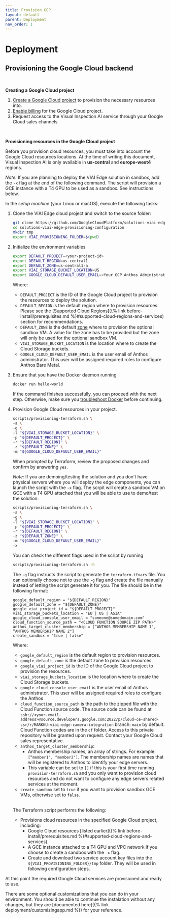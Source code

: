 ```yaml
---
title: Provision GCP
layout: default
parent: Deployment
nav_order: 1
---
```

# Deployment

## Provisioning the Google Cloud backend

<br>

__Creating a Google Cloud project__
<br>

1. [Create a Google Cloud project](https://cloud.google.com/resource-manager/docs/creating-managing-projects#creating_a_project) to provision the necessary resources into.
2. [Enable billing](https://cloud.google.com/billing/docs/how-to/modify-project#enable_billing_for_a_project) for the Google Cloud project.
3. Request access to the Visual Inspection AI service through your Google Cloud sales channels

<br>

__Provisioning resources in the Google Cloud project__
<br>

Before you provision cloud resources, you must take into account the Google Cloud resources locations.
At the time of writing this document, Visual Inspection AI is only available in __us-central__ and
__europe-west4__ regions.

*Note:* If you are planning to deploy the VIAI Edge solution in sandbox, add the `-x` flag at the end of the following command. The script will provision a GCE instance with a T4 GPU to be used as a sandbox. See instructions below.

In the *setup machine* (your Linux or macOS), execute the following tasks:

1. Clone the VIAI Edge cloud project and switch to the source folder:

    ```bash
    git clone https://github.com/GoogleCloudPlatform/solutions-viai-edge-provisioning-configuration
    cd solutions-viai-edge-provisioning-configuration
    mkdir tmp
    export VIAI_PROVISIONING_FOLDER=$(pwd)
    ```

2. Initialize the environment variables

    ```bash
    export DEFAULT_PROJECT=<your-project-id>
    export DEFAULT_REGION=us-central1
    export DEFAULT_ZONE=us-central1-a
    export VIAI_STORAGE_BUCKET_LOCATION=US
    export GOOGLE_CLOUD_DEFAULT_USER_EMAIL=<Your GCP Anthos Administrator email>
    ```

    Where:

    * `DEFAULT_PROJECT` is the ID of the Google Cloud project to provision the resources to deploy the solution.
    * `DEFAULT_REGION` is the default region where to provision resources. Please see the [Supported Cloud Regions]({% link before-install/prerequisites.md %}#supported-cloud-regions-and-services) section for recommendations.
    * `DEFAULT_ZONE` is the default [zone](https://cloud.google.com/compute/docs/regions-zones) where to provision the optional sandbox VM. A value for the zone has to be provided but the zone will only be used for the optional sandbox VM.
    * `VIAI_STORAGE_BUCKET_LOCATION` is the location where to create the Cloud Storage buckets.
    * `GOOGLE_CLOUD_DEFAULT_USER_EMAIL` is the user email of Anthos administrator. This user will be assigned required roles to configure Anthos Bare Metal.

3. Ensure that you have the Docker daemon running

    ```bash
    docker run hello-world
    ```

    If the command finishes successfully, you can proceed with the next step. Otherwise, make sure you [troubleshoot Docker](https://docs.docker.com/config/daemon/troubleshoot/) before continuing.

4. Provision Google Cloud resources in your project.

    ```bash
    scripts/provisioning-terraform.sh \
    -a \
    -g \
    -l "${VIAI_STORAGE_BUCKET_LOCATION}" \
    -p "${DEFAULT_PROJECT}" \
    -r "${DEFAULT_REGION}" \
    -z "${DEFAULT_ZONE}" \
    -m "${GOOGLE_CLOUD_DEFAULT_USER_EMAIL}"
    ```

    When prompted by Terraform, review the proposed changes and confirm by answering `yes`.

    *Note:* If you are demoing/testing the solution and you don't have physical servers where you will deploy the edge components, you can launch the script with the `-x` flag. The scrpit will create a sandbox VM on GCE with a T4 GPU attached that you will be able to use to demo/test the solution:

    ```bash
    scripts/provisioning-terraform.sh \
    -a \
    -g \
    -l "${VIAI_STORAGE_BUCKET_LOCATION}" \
    -p "${DEFAULT_PROJECT}" \
    -r "${DEFAULT_REGION}" \
    -z "${DEFAULT_ZONE}" \
    -m "${GOOGLE_CLOUD_DEFAULT_USER_EMAIL}"
    -x
    ```

    You can check the different flags used in the script by running

    ```bash
    scripts/provisioning-terraform.sh -h
    ```

    The `-g` flag  instructs the script to generate the `terraform.tfvars` file. You can optionally choose not to use the `-g` flag and create the file manually instead of letting the script generate it for you. The file should be in the following format:

    ```text
    google_default_region = "${DEFAULT_REGION}"
    google_default_zone = "${DEFAULT_ZONE}"
    google_viai_project_id = "${DEFAILT_PROJECT}"
    viai_storage_buckets_location = "EU | US | ASIA"
    google_cloud_console_user_email = "someone@somedomain.com"
    cloud_function_source_path = "<CLOUD FUNCTION SOURCE ZIP PATH>"
    anthos_target_cluster_membership = [“ANTHOS MEMBERSHIP NAME 1", “ANTHOS MEMBERSHIP NAME 2"]
    create_sandbox = "true | false"
    ```

    Where:

    * `google_default_region` is the default region to provision resources.
    * `google_default_zone` is the default zone to provision resources.
    * `google_viai_project_id` is the ID of the Google Cloud project to provision the resources.
    * `viai_storage_buckets_location` is the location where to create the Cloud Storage buckets.
    * `google_cloud_console_user_email` is the user email of Anthos administrator. This user will be assigned required roles to configure the Anthos
    * `cloud_function_source_path` is the path to the zipped file with the Cloud Function source code.
        The source code can be found at `ssh://<your-email-address>@source.developers.google.com:2022/p/cloud-ce-shared-csr/r/MARKKU-viai-edge-camera-integration` branch: `main` by default. Cloud Function codes are in the `cf` folder. Access to this private repository will be granted upon request. Contact your Google Cloud sales representative.
    * `anthos_target_cluster_membership`:
      * Anthos membership names, an array of strings. For example: `[“member1", “member2"]`. The membership names are names that will be registered to Anthos to identify your edge servers.
      * This variable can be set to `[]` if this is your first time running `provision-terraform.sh` and you only want to provision cloud resources and do not want to configure any edge servers related services at the moment.
    * `create_sandbox` set to `true` if you want to provision sandbox GCE VMs, otherwise set to `false`.

    <br>

    The Terraform script performs the following:

    * Provisions cloud resources in the specified Google Cloud project, including:
      * Google Cloud resources [listed earlier]({% link before-install/prerequisites.md %}#supported-cloud-regions-and-services).
      * A GCE instance attached to a T4 GPU and VPC network if you choose to create a sandbox with the `-x` flag.
      * Create and download two service account key files into the `${VIAI_PROVISIONING_FOLDER}/tmp` folder. They will be used in following configuration steps.

At this point the required Google Cloud services are provisioned and ready to use.

There are some optional customizations that you can do in your environment. You should be able to continue the instalation without any changes, but they are [documented here]({% link deployment/customizingapp.md %}) for your reference.
